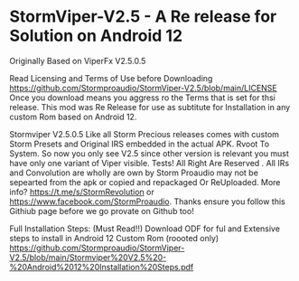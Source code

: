 # StormViper-V2.5 -  A Re release for Solution on Android 12
Originally Based on ViperFx V2.5.0.5 

Read Licensing and Terms of Use before Downloading https://github.com/Stormproaudio/StormViper-V2.5/blob/main/LICENSE
Once you download means you aggress ro the Terms that is set for thsi release. This mod was Re Release for use as subtitute for Installation in any custom Rom based on Android 12. 
 
Stormviper V2.5.0.5 Like all Storm Precious releases comes with custom Storm Presets and Original IRS embedded in the actual APK.
Rvoot To System. So now you only see V2.5 since other version is relevant you must have only one variant of Viper visible. Tests!
All Right Are Reserved . All IRs and Convolution are wholly are own by Storm Proaudio may not be sepearted from the apk or copied and repackaged Or ReUploaded.
More info? https://t.me/s/StormRevolution or https://www.facebook.com/StormProaudio. Thanks ensure you follow this Githiub page before we go provate on Github too!

Full Installation Steps: (Must Read!!)
Download ODF for ful and Extensive steps to install in Android 12 Custom Rom (roooted only)
https://github.com/Stormproaudio/StormViper-V2.5/blob/main/Stormviper%20V2.5%20-%20Android%2012%20Installation%20Steps.pdf
